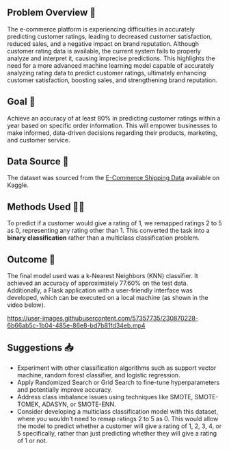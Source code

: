 

## Problem Overview 🤩
The e-commerce platform is experiencing difficulties in accurately predicting customer ratings, leading to decreased customer satisfaction, reduced sales, and a negative impact on brand reputation. Although customer rating data is available, the current system fails to properly analyze and interpret it, causing imprecise predictions. This highlights the need for a more advanced machine learning model capable of accurately analyzing rating data to predict customer ratings, ultimately enhancing customer satisfaction, boosting sales, and strengthening brand reputation.

## Goal 🤔
Achieve an accuracy of at least 80% in predicting customer ratings within a year based on specific order information. This will empower businesses to make informed, data-driven decisions regarding their products, marketing, and customer service.

## Data Source 📅
The dataset was sourced from the <a href="https://www.kaggle.com/datasets/prachi13/customer-analytics">E-Commerce Shipping Data</a> available on Kaggle.

## Methods Used 🕵️‍♀️
To predict if a customer would give a rating of 1, we remapped ratings 2 to 5 as 0, representing any rating other than 1. This converted the task into a <b>binary classification</b> rather than a multiclass classification problem.

## Outcome 🔎
The final model used was a k-Nearest Neighbors (KNN) classifier. It achieved an accuracy of approximately 77.60% on the test data. Additionally, a Flask application with a user-friendly interface was developed, which can be executed on a local machine (as shown in the video below).

https://user-images.githubusercontent.com/57357735/230870228-6b66ab5c-1b04-485e-86e8-bd7b81fd34eb.mp4

## Suggestions 📥
* Experiment with other classification algorithms such as support vector machine, random forest classifier, and logistic regression.
* Apply Randomized Search or Grid Search to fine-tune hyperparameters and potentially improve accuracy.
* Address class imbalance issues using techniques like SMOTE, SMOTE-TOMEK, ADASYN, or SMOTE-ENN.
* Consider developing a multiclass classification model with this dataset, where you wouldn't need to remap ratings 2 to 5 as 0. This would allow the model to predict whether a customer will give a rating of 1, 2, 3, 4, or 5 specifically, rather than just predicting whether they will give a rating of 1 or not.


